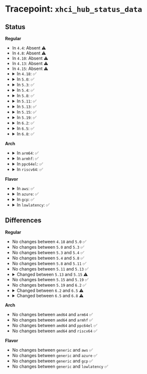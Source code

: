 # Tracepoint: <code>xhci_hub_status_data</code>

## Status
<b>Regular</b>
<ul>
<li>
In <code>4.4</code>: Absent ⚠️
</li>
<li>
In <code>4.8</code>: Absent ⚠️
</li>
<li>
In <code>4.10</code>: Absent ⚠️
</li>
<li>
In <code>4.13</code>: Absent ⚠️
</li>
<li>
In <code>4.15</code>: Absent ⚠️
</li>
<li>
<details>
<summary>In <code>4.18</code>: ✅</summary>

Event:

```c
struct trace_event_raw_xhci_log_portsc {
    struct trace_entry ent;
    u32 portnum;
    u32 portsc;
    char __data[0];
};
```
Function:

```c
void trace_event_raw_event_xhci_log_portsc(void *__data, u32 portnum, u32 portsc);
```
</details>
</li>
<li>
<details>
<summary>In <code>5.0</code>: ✅</summary>

Event:

```c
struct trace_event_raw_xhci_log_portsc {
    struct trace_entry ent;
    u32 portnum;
    u32 portsc;
    char __data[0];
};
```
Function:

```c
void trace_event_raw_event_xhci_log_portsc(void *__data, u32 portnum, u32 portsc);
```
</details>
</li>
<li>
<details>
<summary>In <code>5.3</code>: ✅</summary>

Event:

```c
struct trace_event_raw_xhci_log_portsc {
    struct trace_entry ent;
    u32 portnum;
    u32 portsc;
    char __data[0];
};
```
Function:

```c
void trace_event_raw_event_xhci_log_portsc(void *__data, u32 portnum, u32 portsc);
```
</details>
</li>
<li>
<details>
<summary>In <code>5.4</code>: ✅</summary>

Event:

```c
struct trace_event_raw_xhci_log_portsc {
    struct trace_entry ent;
    u32 portnum;
    u32 portsc;
    char __data[0];
};
```
Function:

```c
void trace_event_raw_event_xhci_log_portsc(void *__data, u32 portnum, u32 portsc);
```
</details>
</li>
<li>
<details>
<summary>In <code>5.8</code>: ✅</summary>

Event:

```c
struct trace_event_raw_xhci_log_portsc {
    struct trace_entry ent;
    u32 portnum;
    u32 portsc;
    char __data[0];
};
```
Function:

```c
void trace_event_raw_event_xhci_log_portsc(void *__data, u32 portnum, u32 portsc);
```
</details>
</li>
<li>
<details>
<summary>In <code>5.11</code>: ✅</summary>

Event:

```c
struct trace_event_raw_xhci_log_portsc {
    struct trace_entry ent;
    u32 portnum;
    u32 portsc;
    char __data[0];
};
```
Function:

```c
void trace_event_raw_event_xhci_log_portsc(void *__data, u32 portnum, u32 portsc);
```
</details>
</li>
<li>
<details>
<summary>In <code>5.13</code>: ✅</summary>

Event:

```c
struct trace_event_raw_xhci_log_portsc {
    struct trace_entry ent;
    u32 portnum;
    u32 portsc;
    char __data[0];
};
```
Function:

```c
void trace_event_raw_event_xhci_log_portsc(void *__data, u32 portnum, u32 portsc);
```
</details>
</li>
<li>
<details>
<summary>In <code>5.15</code>: ✅</summary>

Event:

```c
struct trace_event_raw_xhci_log_portsc {
    struct trace_entry ent;
    u32 portnum;
    u32 portsc;
    u32 __data_loc_str;
    char __data[0];
};
```
Function:

```c
void trace_event_raw_event_xhci_log_portsc(void *__data, u32 portnum, u32 portsc);
```
</details>
</li>
<li>
<details>
<summary>In <code>5.19</code>: ✅</summary>

Event:

```c
struct trace_event_raw_xhci_log_portsc {
    struct trace_entry ent;
    u32 portnum;
    u32 portsc;
    u32 __data_loc_str;
    char __data[0];
};
```
Function:

```c
void trace_event_raw_event_xhci_log_portsc(void *__data, u32 portnum, u32 portsc);
```
</details>
</li>
<li>
<details>
<summary>In <code>6.2</code>: ✅</summary>

Event:

```c
struct trace_event_raw_xhci_log_portsc {
    struct trace_entry ent;
    u32 portnum;
    u32 portsc;
    u32 __data_loc_str;
    char __data[0];
};
```
Function:

```c
void trace_event_raw_event_xhci_log_portsc(void *__data, u32 portnum, u32 portsc);
```
</details>
</li>
<li>
<details>
<summary>In <code>6.5</code>: ✅</summary>

Event:

```c
struct trace_event_raw_xhci_log_portsc {
    struct trace_entry ent;
    u32 portnum;
    u32 portsc;
    char __data[0];
};
```
Function:

```c
void trace_event_raw_event_xhci_log_portsc(void *__data, u32 portnum, u32 portsc);
```
</details>
</li>
<li>
<details>
<summary>In <code>6.8</code>: ✅</summary>

Event:

```c
struct trace_event_raw_xhci_log_portsc {
    struct trace_entry ent;
    u32 busnum;
    u32 portnum;
    u32 portsc;
    char __data[0];
};
```
Function:

```c
void trace_event_raw_event_xhci_log_portsc(void *__data, struct xhci_port *port, u32 portsc);
```
</details>
</li>
</ul>
<b>Arch</b>
<ul>
<li>
<details>
<summary>In <code>arm64</code>: ✅</summary>

Event:

```c
struct trace_event_raw_xhci_log_portsc {
    struct trace_entry ent;
    u32 portnum;
    u32 portsc;
    char __data[0];
};
```
Function:

```c
void trace_event_raw_event_xhci_log_portsc(void *__data, u32 portnum, u32 portsc);
```
</details>
</li>
<li>
<details>
<summary>In <code>armhf</code>: ✅</summary>

Event:

```c
struct trace_event_raw_xhci_log_portsc {
    struct trace_entry ent;
    u32 portnum;
    u32 portsc;
    char __data[0];
};
```
Function:

```c
void trace_event_raw_event_xhci_log_portsc(void *__data, u32 portnum, u32 portsc);
```
</details>
</li>
<li>
<details>
<summary>In <code>ppc64el</code>: ✅</summary>

Event:

```c
struct trace_event_raw_xhci_log_portsc {
    struct trace_entry ent;
    u32 portnum;
    u32 portsc;
    char __data[0];
};
```
Function:

```c
void trace_event_raw_event_xhci_log_portsc(void *__data, u32 portnum, u32 portsc);
```
</details>
</li>
<li>
<details>
<summary>In <code>riscv64</code>: ✅</summary>

Event:

```c
struct trace_event_raw_xhci_log_portsc {
    struct trace_entry ent;
    u32 portnum;
    u32 portsc;
    char __data[0];
};
```
Function:

```c
void trace_event_raw_event_xhci_log_portsc(void *__data, u32 portnum, u32 portsc);
```
</details>
</li>
</ul>
<b>Flavor</b>
<ul>
<li>
<details>
<summary>In <code>aws</code>: ✅</summary>

Event:

```c
struct trace_event_raw_xhci_log_portsc {
    struct trace_entry ent;
    u32 portnum;
    u32 portsc;
    char __data[0];
};
```
Function:

```c
void trace_event_raw_event_xhci_log_portsc(void *__data, u32 portnum, u32 portsc);
```
</details>
</li>
<li>
<details>
<summary>In <code>azure</code>: ✅</summary>

Event:

```c
struct trace_event_raw_xhci_log_portsc {
    struct trace_entry ent;
    u32 portnum;
    u32 portsc;
    char __data[0];
};
```
Function:

```c
void trace_event_raw_event_xhci_log_portsc(void *__data, u32 portnum, u32 portsc);
```
</details>
</li>
<li>
<details>
<summary>In <code>gcp</code>: ✅</summary>

Event:

```c
struct trace_event_raw_xhci_log_portsc {
    struct trace_entry ent;
    u32 portnum;
    u32 portsc;
    char __data[0];
};
```
Function:

```c
void trace_event_raw_event_xhci_log_portsc(void *__data, u32 portnum, u32 portsc);
```
</details>
</li>
<li>
<details>
<summary>In <code>lowlatency</code>: ✅</summary>

Event:

```c
struct trace_event_raw_xhci_log_portsc {
    struct trace_entry ent;
    u32 portnum;
    u32 portsc;
    char __data[0];
};
```
Function:

```c
void trace_event_raw_event_xhci_log_portsc(void *__data, u32 portnum, u32 portsc);
```
</details>
</li>
</ul>

## Differences
<b>Regular</b>
<ul>
<li>
No changes between <code>4.18</code> and <code>5.0</code> ✅
</li>
<li>
No changes between <code>5.0</code> and <code>5.3</code> ✅
</li>
<li>
No changes between <code>5.3</code> and <code>5.4</code> ✅
</li>
<li>
No changes between <code>5.4</code> and <code>5.8</code> ✅
</li>
<li>
No changes between <code>5.8</code> and <code>5.11</code> ✅
</li>
<li>
No changes between <code>5.11</code> and <code>5.13</code> ✅
</li>
<li>
<details>
<summary>Changed between <code>5.13</code> and <code>5.15</code> ⚠️</summary>
<ul>
<li>
<b>Event changed. </b>
</li>
<li>
<b>Field added. </b>
<code>u32 __data_loc_str</code>
</li>
</ul>
</details>
</li>
<li>
No changes between <code>5.15</code> and <code>5.19</code> ✅
</li>
<li>
No changes between <code>5.19</code> and <code>6.2</code> ✅
</li>
<li>
<details>
<summary>Changed between <code>6.2</code> and <code>6.5</code> ⚠️</summary>
<ul>
<li>
<b>Event changed. </b>
</li>
<li>
<b>Field removed. </b>
<code>u32 __data_loc_str</code>
</li>
</ul>
</details>
</li>
<li>
<details>
<summary>Changed between <code>6.5</code> and <code>6.8</code> ⚠️</summary>
<ul>
<li>
<b>Event changed. </b>
</li>
<li>
<b>Field added. </b>
<code>u32 busnum</code>
</li>
<li>
<b>Func changed. </b>
</li>
<li>
<b>Param added. </b>
<code>struct xhci_port *port</code>
</li>
<li>
<b>Param removed. </b>
<code>u32 portnum</code>
</li>
</ul>
</details>
</li>
</ul>
<b>Arch</b>
<ul>
<li>
No changes between <code>amd64</code> and <code>arm64</code> ✅
</li>
<li>
No changes between <code>amd64</code> and <code>armhf</code> ✅
</li>
<li>
No changes between <code>amd64</code> and <code>ppc64el</code> ✅
</li>
<li>
No changes between <code>amd64</code> and <code>riscv64</code> ✅
</li>
</ul>
<b>Flavor</b>
<ul>
<li>
No changes between <code>generic</code> and <code>aws</code> ✅
</li>
<li>
No changes between <code>generic</code> and <code>azure</code> ✅
</li>
<li>
No changes between <code>generic</code> and <code>gcp</code> ✅
</li>
<li>
No changes between <code>generic</code> and <code>lowlatency</code> ✅
</li>
</ul>

